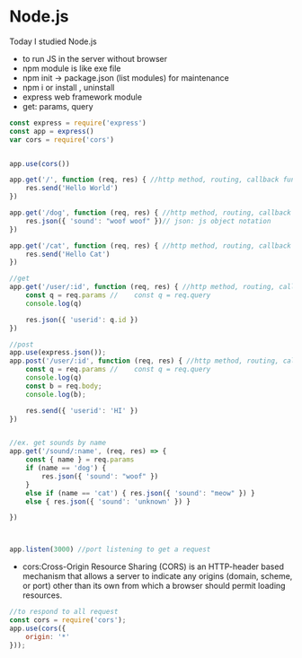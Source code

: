 # Node.js
 
Today I studied Node.js 

- to run JS in the server without browser
- npm module is like exe file
- npm init -> package.json (list modules) for maintenance
- npm i or install , uninstall
- express web framework module
- get: params, query
```js
const express = require('express')
const app = express()
var cors = require('cors')


app.use(cors())

app.get('/', function (req, res) { //http method, routing, callback func
    res.send('Hello World')
})

app.get('/dog', function (req, res) { //http method, routing, callback func
    res.json({ 'sound': "woof woof" })// json: js object notation
})

app.get('/cat', function (req, res) { //http method, routing, callback func
    res.send('Hello Cat')
})

//get 
app.get('/user/:id', function (req, res) { //http method, routing, callback func
    const q = req.params //    const q = req.query
    console.log(q)

    res.json({ 'userid': q.id })
})

//post
app.use(express.json());
app.post('/user/:id', function (req, res) { //http method, routing, callback func
    const q = req.params //    const q = req.query
    console.log(q)
    const b = req.body;
    console.log(b);

    res.send({ 'userid': 'HI' })
})


//ex. get sounds by name
app.get('/sound/:name', (req, res) => {
    const { name } = req.params
    if (name == 'dog') {
        res.json({ 'sound': "woof" })
    }
    else if (name == 'cat') { res.json({ 'sound': "meow" }) }
    else { res.json({ 'sound': 'unknown' }) }

})



app.listen(3000) //port listening to get a request
```

- cors:Cross-Origin Resource Sharing (CORS) is an HTTP-header based mechanism that allows a server to indicate any origins (domain, scheme, or port) other than its own from which a browser should permit loading resources. 

```js
//to respond to all request
const cors = require('cors');
app.use(cors({
    origin: '*'
}));
```
